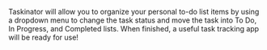 Taskinator will allow you to organize your personal to-do list items by using a dropdown menu to change the task status and move the task into To Do, In Progress, and Completed lists. When finished, a useful task tracking app will be ready for use!
